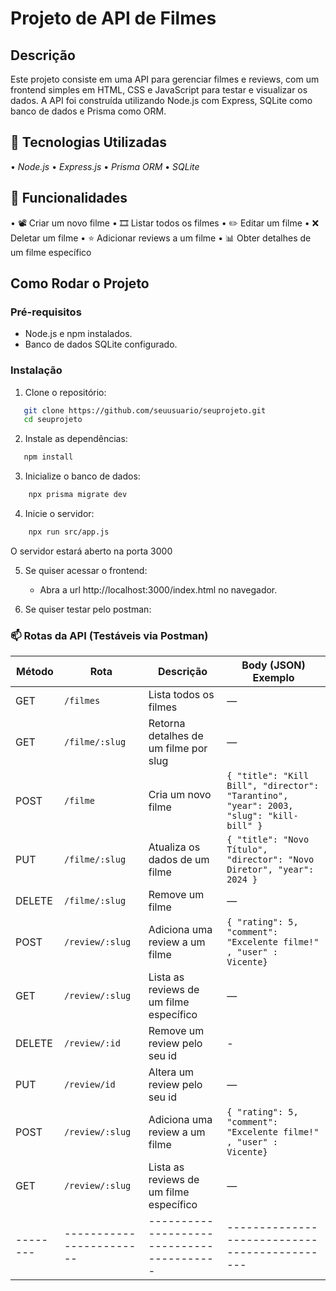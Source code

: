 # Projeto de API de Filmes

## Descrição
Este projeto consiste em uma API para gerenciar filmes e reviews, com um frontend simples em HTML, CSS e JavaScript para testar e visualizar os dados. A API foi construída utilizando Node.js com Express, SQLite como banco de dados e Prisma como ORM.

## 🚀 Tecnologias Utilizadas

•⁠  ⁠*Node.js*
•⁠  ⁠*Express.js*
•⁠  ⁠*Prisma ORM*
•⁠  ⁠*SQLite*

## 📌 Funcionalidades

•⁠  ⁠📽️ Criar um novo filme
•⁠  ⁠🎞️ Listar todos os filmes
•⁠  ⁠✏️ Editar um filme
•⁠  ⁠❌ Deletar um filme
•⁠  ⁠⭐ Adicionar reviews a um filme
•⁠  ⁠📊 Obter detalhes de um filme específico
## Como Rodar o Projeto

### Pré-requisitos
- Node.js e npm instalados.
- Banco de dados SQLite configurado.

### Instalação

1. Clone o repositório:
```bash
   git clone https://github.com/seuusuario/seuprojeto.git
   cd seuprojeto
```
2. Instale as dependências:
```bash
   npm install
```
3. Inicialize o banco de dados:
```bash
    npx prisma migrate dev
```  
4. Inicie o servidor:
```bash
    npx run src/app.js
```
O servidor estará aberto na porta 3000

5. Se quiser acessar o frontend:
    - Abra a url http://localhost:3000/index.html no navegador.

6. Se quiser testar pelo postman:
    
### 📫 Rotas da API (Testáveis via Postman)

| Método | Rota                   | Descrição                               | Body (JSON) Exemplo                          |
|--------|------------------------|-----------------------------------------|---------------------------------------------|
| GET    | `/filmes`             | Lista todos os filmes                   | —                                           |
| GET    | `/filme/:slug`        | Retorna detalhes de um filme por slug   | —                                           |
| POST   | `/filme`              | Cria um novo filme                      | `{ "title": "Kill Bill", "director": "Tarantino", "year": 2003, "slug": "kill-bill" }` |
| PUT    | `/filme/:slug`        | Atualiza os dados de um filme           | `{ "title": "Novo Título", "director": "Novo Diretor", "year": 2024 }` |
| DELETE | `/filme/:slug`        | Remove um filme                         | —                                           |
| POST   | `/review/:slug`       | Adiciona uma review a um filme          | `{ "rating": 5, "comment": "Excelente filme!" , "user" : Vicente}` |
| GET    | `/review/:slug`        | Lista as reviews de um filme específico | —                                           |
| DELETE | `/review/:id`         | Remove um review pelo seu id            | -                                           |
| PUT    | `/review/id`          | Altera um review pelo seu id            | —                                           |
| POST   | `/review/:slug`       | Adiciona uma review a um filme          | `{ "rating": 5, "comment": "Excelente filme!" , "user" : Vicente}` |
| GET    | `/review/:slug`        | Lista as reviews de um filme específico | —                                           |
|--------|------------------------|-----------------------------------------|---------------------------------------------| 

